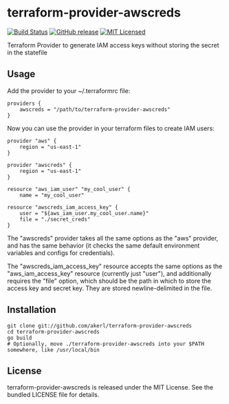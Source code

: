 terraform-provider-awscreds
=========

[![Build Status](https://img.shields.io/circleci/project/akerl/terraform-provider-awscreds.svg)](https://circleci.com/gh/akerl/terraform-provider-awscreds)
[![GitHub release](https://img.shields.io/github/release/akerl/terraform-provider-awscreds.svg)](https://github.com/akerl/terraform-provider-awscreds/releases)
[![MIT Licensed](https://img.shields.io/badge/license-MIT-green.svg)](https://tldrlegal.com/license/mit-license)

Terraform Provider to generate IAM access keys without storing the secret in the statefile

## Usage

Add the provider to your ~/.terraformrc file:

```
providers {
    awscreds = "/path/to/terraform-provider-awscreds"
}
```

Now you can use the provider in your terraform files to create IAM users:

```
provider "aws" {
    region = "us-east-1"
}

provider "awscreds" {
    region = "us-east-1"
}

resource "aws_iam_user" "my_cool_user" {
    name = "my_cool_user"

resource "awscreds_iam_access_key" {
    user = "${aws_iam_user.my_cool_user.name}"
    file = "./secret_creds"
}
```

The "awscreds" provider takes all the same options as the "aws" provider, and has the same behavior (it checks the same default environment variables and configs for credentials).

The "awscreds_iam_access_key" resource accepts the same options as the "aws_iam_access_key" resource (currently just "user"), and additionally requires the "file" option, which should be the path in which to store the access key and secret key. They are stored newline-delimited in the file.

## Installation

```
git clone git://github.com/akerl/terraform-provider-awscreds
cd terraform-provider-awscreds
go build
# Optionally, move ./terraform-provider-awscreds into your $PATH somewhere, like /usr/local/bin
```

## License

terraform-provider-awscreds is released under the MIT License. See the bundled LICENSE file for details.
